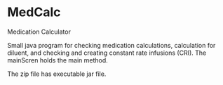 # MedCalc
Medication Calculator

Small java program for checking medication calculations, calculation for diluent, and checking and creating constant rate infusions (CRI). The mainScren holds the main method.

The zip file has executable jar file.
